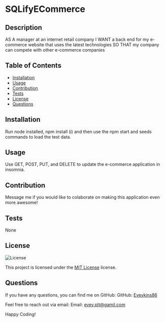 # SQLifyECommerce

## Description
AS A manager at an internet retail company
I WANT a back end for my e-commerce website that uses the latest technologies
SO THAT my company can compete with other e-commerce companies

## Table of Contents
- [Installation](#installation)
- [Usage](#usage)
- [Contribution](#contribution)
- [Tests](#tests)
- [License](#license)
- [Questions](#questions)


## Installation
Run node installed, npm install (i) and then use the npm start and seeds commands to load the test data.

## Usage
Use GET, POST, PUT, and DELETE to update the e-commerce application in insomnia.

## Contribution
Message me if you would like to colaborate on making this application even more awesome!

## Tests
None

## License
![License](https://img.shields.io/badge/License-MIT-yellow.svg)

This project is licensed under the [MIT License](https://opensource.org/licenses/MIT) license.

## Questions
If you have any questions, you can find me on GitHub:
GitHub: [Eveykins86](https://github.com/Eveykins86)

Feel free to reach out via email:
Email: evey.plt@gamil.com

Happy Coding!